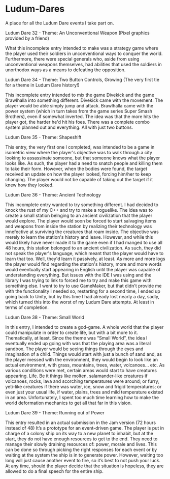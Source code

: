 # Ludum-Dares
A place for all the Ludum Dare events I take part on.

Ludum Dare 32 - Theme: An Unconventional Weapon (Pixel graphics provided by a friend)

What this incomplete entry intended to make was a strategy game where the player used their soldiers in unconventional ways to conquer the world. Furthermore, there were special generals who, aside from using unconventional weapons themselves, had abilities that used the soldiers in unorthodox ways as a means to defeating the opposition.


Ludum Dare 34 - Theme: Two Button Controls, Growing (The very first tie for a theme in Ludum Dare history!)

This incomplete entry intended to mix the game Divekick and the game Brawlhalla into something different. Divekick came with the movement. The player would be able simply jump and attack.
Brawlhalla came with the power system (which in turn takes from the game series Super Smash Brothers), even if somewhat inverted. The idea was that the more hits the player got, the harder he'd hit his foes. There was a complete combo system planned out and everything. All with just two buttons.


Ludum Dare 35 - Theme: Shapeshift

This entry, the very first one I completed, was intended to be a game in isometric view where the player's objective was to walk through a city looking to assassinate someone, but that someone knows what the player looks like. As such, the player had a need to snatch people and killing them to take their form. However, when the bodies were found, the target received an update on how the player looked, forcing him/her to keep changing. The player would not be capable of taking out the target if it knew how they looked.


Ludum Dare 36 - Theme: Ancient Technology

This incomplete entry wanted to try something different. I had decided to knock the rust of my C++ and try to make a roguelike. The idea was to create a small station belnging to an ancient civilization that the player would explore. The player would soon be forced to start salvaging items and weapons from inside the station by realizing their technology was innefective at surviving the creatures that roam inside. The objective was merely to learn the station's history and leave. However, and while this would likely have never made it to the game even if I had manged to use all 48 hours, this station belonged to an ancient civilization. As such, they did not speak the player's language, which meant that the player would have to learn that too. Well, they'd learn it passively, at least. As more and more logs the player would find regarding the station's history, more and more words would eventually start appearing in English until the player was capable of understanding everything.
But issues with the IDE I was using and the library I was trying to link to forced me to try and make this game with something else. I went to try to use GameMaker, but that didn't provide me with the functionality I needed so, restarting for a second time, I ended up going back to Unity, but by this time I had already lost nearly a day, sadly, which turned this into the worst of my Ludum Dare attempts. At least in terms of completion.


Ludum Dare 38 - Theme: Small World

In this entry, I intended to create a god-game. A whole world that the player could manipulate in order to create life, but with a bit more to it.
Thematically, at least. Since the theme was “Small World”, the idea I eventually ended up going with was that the playing area was a literal sandbox. The player would be seeing things through the eyes and imagination of a child. Things would start with just a bunch of sand and, as the player messed with the environment, they would begin to look like an actual environment, with grass, mountains, trees, water, volcanoes… etc.
As various conditions were met, certain areas would start to have creatures appearing. Life. Be it things like molten, salamander-like creatures if volcanoes, rocks, lava and scorching temperatures were around; or furry, yeti-like creatures if there was water, ice, snow and frigid temperatures; or even just your usual life, if water, plains, trees and mild temperature existed in an area. Unfortunately, I spent too much time learning how to make the world deformation mechanics to get all that far in this vision.


Ludum Dare 39 - Theme: Running out of Power

This entry resulted in an actual submission in the Jam version (72 hours instead of 48)
It’s a prototype for an event-driven game. The player is put in charge of a colony ship on its way to a new planet to inhabit, but at the start, they do not have enough resources to get to the end. They need to manage their slowly draining resources of: power, morale and lives. This can be done so through picking the right responses for each event or by waiting at the system the ship is in to generate power. However, waiting too long will just cause another event to fire, so it’s best to not push your luck. At any time, should the player decide that the situation is hopeless, they are allowed to do a final speech for the entire ship.

